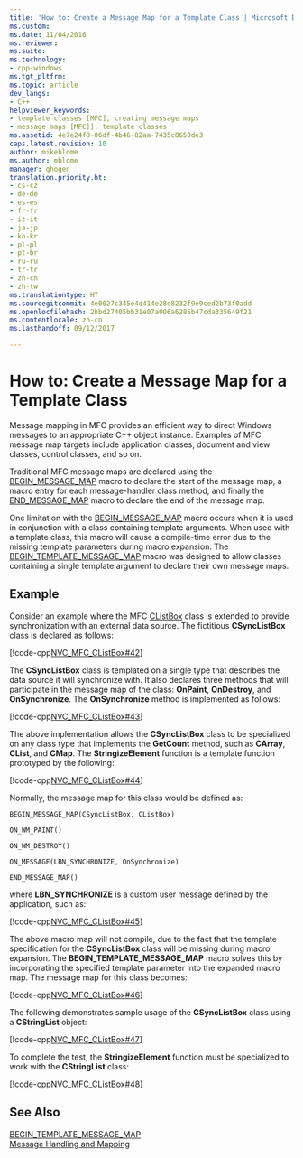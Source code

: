 ```yaml
---
title: 'How to: Create a Message Map for a Template Class | Microsoft Docs'
ms.custom: 
ms.date: 11/04/2016
ms.reviewer: 
ms.suite: 
ms.technology:
- cpp-windows
ms.tgt_pltfrm: 
ms.topic: article
dev_langs:
- C++
helpviewer_keywords:
- template classes [MFC], creating message maps
- message maps [MFC]], template classes
ms.assetid: 4e7e24f8-06df-4b46-82aa-7435c8650de3
caps.latest.revision: 10
author: mikeblome
ms.author: mblome
manager: ghogen
translation.priority.ht:
- cs-cz
- de-de
- es-es
- fr-fr
- it-it
- ja-jp
- ko-kr
- pl-pl
- pt-br
- ru-ru
- tr-tr
- zh-cn
- zh-tw
ms.translationtype: HT
ms.sourcegitcommit: 4e0027c345e4d414e28e8232f9e9ced2b73f0add
ms.openlocfilehash: 2bbd27405bb31e07a006a6285b47cda335649f21
ms.contentlocale: zh-cn
ms.lasthandoff: 09/12/2017

---
```

# <a name="how-to-create-a-message-map-for-a-template-class"></a>How to: Create a Message Map for a Template Class
Message mapping in MFC provides an efficient way to direct Windows messages to an appropriate C++ object instance. Examples of MFC message map targets include application classes, document and view classes, control classes, and so on.  
  
 Traditional MFC message maps are declared using the [BEGIN_MESSAGE_MAP](reference/message-map-macros-mfc.md#begin_message_map) macro to declare the start of the message map, a macro entry for each message-handler class method, and finally the [END_MESSAGE_MAP](reference/message-map-macros-mfc.md#end_message_map) macro to declare the end of the message map.  
  
 One limitation with the [BEGIN_MESSAGE_MAP](reference/message-map-macros-mfc.md#begin_message_map) macro occurs when it is used in conjunction with a class containing template arguments. When used with a template class, this macro will cause a compile-time error due to the missing template parameters during macro expansion. The [BEGIN_TEMPLATE_MESSAGE_MAP](reference/message-map-macros-mfc.md#begin_template_message_map) macro was designed to allow classes containing a single template argument to declare their own message maps.  
  
## <a name="example"></a>Example  
 Consider an example where the MFC [CListBox](../mfc/reference/clistbox-class.md) class is extended to provide synchronization with an external data source. The fictitious **CSyncListBox** class is declared as follows:  
  
 [!code-cpp[NVC_MFC_CListBox#42](../mfc/codesnippet/cpp/how-to-create-a-message-map-for-a-template-class_1.h)]  
  
 The **CSyncListBox** class is templated on a single type that describes the data source it will synchronize with. It also declares three methods that will participate in the message map of the class: **OnPaint**, **OnDestroy**, and **OnSynchronize**. The **OnSynchronize** method is implemented as follows:  
  
 [!code-cpp[NVC_MFC_CListBox#43](../mfc/codesnippet/cpp/how-to-create-a-message-map-for-a-template-class_2.cpp)]  
  
 The above implementation allows the **CSyncListBox** class to be specialized on any class type that implements the **GetCount** method, such as **CArray**, **CList**, and **CMap**. The **StringizeElement** function is a template function prototyped by the following:  
  
 [!code-cpp[NVC_MFC_CListBox#44](../mfc/codesnippet/cpp/how-to-create-a-message-map-for-a-template-class_3.cpp)]  
  
 Normally, the message map for this class would be defined as:  
  
 `BEGIN_MESSAGE_MAP(CSyncListBox, CListBox)`  
  
 `ON_WM_PAINT()`  
  
 `ON_WM_DESTROY()`  
  
 `ON_MESSAGE(LBN_SYNCHRONIZE, OnSynchronize)`  
  
 `END_MESSAGE_MAP()`  
  
 where **LBN_SYNCHRONIZE** is a custom user message defined by the application, such as:  
  
 [!code-cpp[NVC_MFC_CListBox#45](../mfc/codesnippet/cpp/how-to-create-a-message-map-for-a-template-class_4.cpp)]  
  
 The above macro map will not compile, due to the fact that the template specification for the **CSyncListBox** class will be missing during macro expansion. The **BEGIN_TEMPLATE_MESSAGE_MAP** macro solves this by incorporating the specified template parameter into the expanded macro map. The message map for this class becomes:  
  
 [!code-cpp[NVC_MFC_CListBox#46](../mfc/codesnippet/cpp/how-to-create-a-message-map-for-a-template-class_5.cpp)]  
  
 The following demonstrates sample usage of the **CSyncListBox** class using a **CStringList** object:  
  
 [!code-cpp[NVC_MFC_CListBox#47](../mfc/codesnippet/cpp/how-to-create-a-message-map-for-a-template-class_6.cpp)]  
  
 To complete the test, the **StringizeElement** function must be specialized to work with the **CStringList** class:  
  
 [!code-cpp[NVC_MFC_CListBox#48](../mfc/codesnippet/cpp/how-to-create-a-message-map-for-a-template-class_7.cpp)]  
  
## <a name="see-also"></a>See Also  
 [BEGIN_TEMPLATE_MESSAGE_MAP](reference/message-map-macros-mfc.md#begin_template_message_map)   
 [Message Handling and Mapping](../mfc/message-handling-and-mapping.md)


